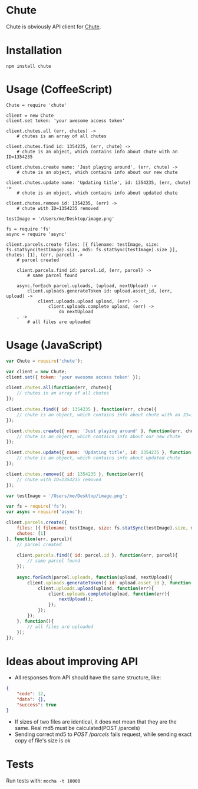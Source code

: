 # Chute

Chute is obviously API client for [Chute](http://getchute.com).

# Installation

`npm install chute`

# Usage (CoffeeScript)

```coffee-script
Chute = require 'chute'

client = new Chute
client.set token: 'your awesome access token'

client.chutes.all (err, chutes) ->
	# chutes is an array of all chutes

client.chutes.find id: 1354235, (err, chute) ->
	# chute is an object, which contains info about chute with an ID=1354235

client.chutes.create name: 'Just playing around', (err, chute) ->
	# chute is an object, which contains info about our new chute

client.chutes.update name: 'Updating title', id: 1354235, (err, chute) ->
	# chute is an object, which contains info about updated chute

client.chutes.remove id: 1354235, (err) ->
	# chute with ID=1354235 removed

testImage = '/Users/me/Desktop/image.png'

fs = require 'fs'
async = require 'async'

client.parcels.create files: [{ filename: testImage, size: fs.statSync(testImage).size, md5: fs.statSync(testImage).size }], chutes: [1], (err, parcel) ->
	# parcel created
	
	client.parcels.find id: parcel.id, (err, parcel) ->
		# same parcel found

	async.forEach parcel.uploads, (upload, nextUpload) ->
		client.uploads.generateToken id: upload.asset_id, (err, upload) ->
			client.uploads.upload upload, (err) ->
				client.uploads.complete upload, (err) ->
					do nextUpload
	, ->
		# all files are uploaded
```

# Usage (JavaScript)

```javascript
var Chute = require('chute');

var client = new Chute;
client.set({ token: 'your awesome access token' });

client.chutes.all(function(err, chutes){
	// chutes in an array of all chutes
});

client.chutes.find({ id: 1354235 }, function(err, chute){
	// chute is an object, which contains info about chute with an ID=1354235
});

client.chutes.create({ name: 'Just playing around' }, function(err, chute){
	// chute is an object, which contains info about our new chute
});

client.chutes.update({ name: 'Updating title', id: 1354235 }, function(err, chute){
	// chute is an object, which contains info about updated chute
});

client.chutes.remove({ id: 1354235 }, function(err){
	// chute with ID=1354235 removed
});

var testImage = '/Users/me/Desktop/image.png';

var fs = require('fs');
var async = require('async');

client.parcels.create({
	files: [{ filename: testImage, size: fs.statSync(testImage).size, md5: fs.statSync(testImage).size }],
	chutes: [1]
}, function(err, parcel){
	// parcel created
	
	client.parcels.find({ id: parcel.id }, function(err, parcel){
		// same parcel found
	});
	
	async.forEach(parcel.uploads, function(upload, nextUpload){
		client.uploads.generateToken({ id: upload.asset_id }, function(err, upload){
			client.uploads.upload(upload, function(err){
				client.uploads.complete(upload, function(err){
					nextUpload();
				});
			});
		});
	}, function(){
		// all files are uploaded
	});
});
```

# Ideas about improving API

- All responses from API should have the same structure, like:
```json
{
	"code": 12,
	"data": {},
	"success": true
}
```
- If sizes of two files are identical, it does not mean that they are the same. Real md5 must be calculated(POST /parcels)
- Sending correct md5 to *POST /parcels* fails request, while sending exact copy of file's size is ok
# Tests

Run tests with:
`mocha -t 10000`